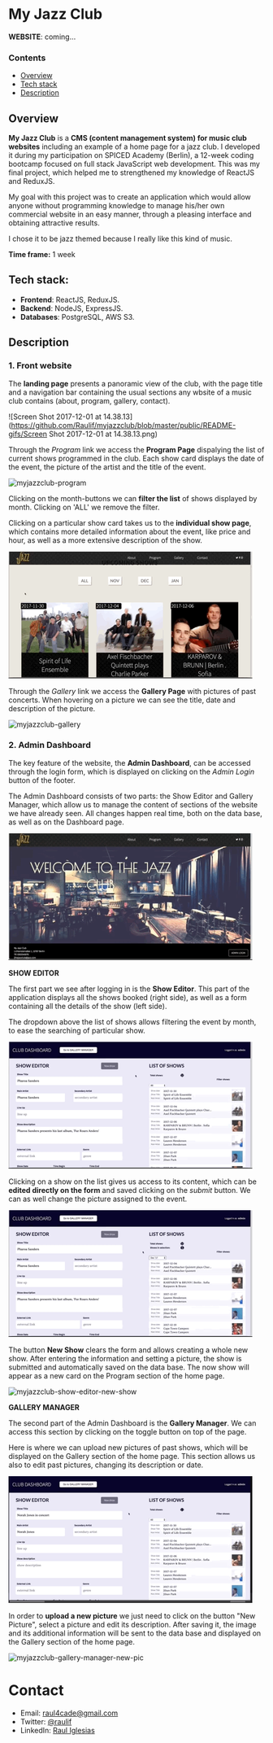 # My Jazz Club

**WEBSITE**: coming...


### Contents

* [Overview](#overview)
* [Tech stack](#tech-stack)
* [Description](#description)



## Overview

**My Jazz Club** is a **CMS (content management system) for music club websites** including an example of a home page for a jazz club. I developed it during my participation on SPICED Academy (Berlin), a 12-week coding bootcamp focused on full stack JavaScript web development. This was my final project, which helped me to strengthened my knowledge of ReactJS and ReduxJS.

My goal with this project was to create an application which would allow anyone without programming knowledge to manage his/her own commercial website in an easy manner, through a pleasing interface and obtaining attractive results.

I chose it to be jazz themed because I really like this kind of music.

**Time frame:** 1 week



## Tech stack:

- **Frontend**: ReactJS, ReduxJS.
- **Backend**: NodeJS, ExpressJS.
- **Databases**: PostgreSQL, AWS S3.



## Description



### 1. Front website

The **landing page** presents a panoramic view of the club, with the page title and a navigation bar containing the usual sections any wbsite of a music club contains (about, program, gallery, contact).

![Screen Shot 2017-12-01 at 14.38.13](https://github.com/Raulif/myjazzclub/blob/master/public/README-gifs/Screen Shot 2017-12-01 at 14.38.13.png)



Through the *Program* link we access the **Program Page** dispalying the list of current shows programmed in the club. Each show card displays the date of the event, the picture of the artist and the title of the event.

![myjazzclub-program](https://github.com/Raulif/myjazzclub/blob/master/public/README-gifs/myjazzclub-program.gif)



Clicking on the month-buttons we can **filter the list** of shows displayed by month. Clicking on 'ALL' we remove the filter.



Clicking on a particular show card takes us to the **individual show page**, which contains more detailed information about the event, like price and hour, as well as a more extensive description of the show.

![myjazzclub-show-view](https://github.com/Raulif/myjazzclub/blob/master/public/README-gifs/myjazzclub-show-view.gif)



Through the *Gallery* link we access the **Gallery Page** with pictures of past concerts. When hovering on a picture we can see the title, date and description of the picture.

![myjazzclub-gallery](/Users/rauliglesias/Documents/Dev/myjazzclub/public/README-gifs/myjazzclub-gallery.gif)



### 2. Admin Dashboard

The key feature of the website, the **Admin Dashboard**, can be accessed through the login form, which is displayed on clicking on the *Admin Login* button of the footer.

The Admin Dashboard consists of two parts: the Show Editor and Gallery Manager, which allow us to manage the content of sections of the website we have already seen. All changes happen real time, both on the data base, as well as on the Dashboard page.

![myjazzclub-login](https://github.com/Raulif/myjazzclub/blob/master/public/README-gifs/myjazzclub-login.gif)



**SHOW EDITOR**

The first part we see after logging in is the **Show Editor**. This part of the application displays all the shows booked (right side), as well as a form containing all the details of the show (left side).

The dropdown above the list of shows allows filtering the event by month, to ease the searching of particular show.

![myjazzclub-show-editor-overview](https://github.com/Raulif/myjazzclub/blob/master/public/README-gifs/myjazzclub-show-editor-overview.gif)



Clicking on a show on the list gives us access to its content, which can be **edited directly on the form** and saved clicking on the *submit* button. We can as well change the picture assigned to the event.

![myjazzclub-show-editor-edit-show](https://github.com/Raulif/myjazzclub/blob/master/public/README-gifs/myjazzclub-show-editor-edit-show.gif)



The button **New Show** clears the form and allows creating a whole new show. After entering the information and setting a picture, the show is submitted and automatically saved on the data base. The now show will appear as a new card on the Program section of the home page.

![myjazzclub-show-editor-new-show](https://github.com/Raulif/myjazzclub/blob/master/public/README-gifs/myjazzclub-show-editor-new-show.gif)



**GALLERY MANAGER**

The second part of the Admin Dashboard is the **Gallery Manager**. We can access this section by clicking on the toggle button on top of the page.

Here is where we can upload new pictures of past shows, which will be displayed on the Gallery section of the home page. This section allows us also to edit past pictures, changing its description or date.

![myjazzclub-gallery-manager-overview](https://github.com/Raulif/myjazzclub/blob/master/public/README-gifs/myjazzclub-gallery-manager-overview.gif)



In order to **upload a new picture** we just need to click on the button "New Picture", select a picture and edit its description. After saving it, the image and its additional information will be sent to the data base and displayed on the Gallery section of the home page.

![myjazzclub-gallery-manager-new-pic](https://github.com/Raulif/myjazzclub/blob/master/public/README-gifs/myjazzclub-gallery-manager-new-pic.gif)

# Contact

- Email: raul4cade@gmail.com
- Twitter: [@raulif](#https://twitter.com/raulif)
- LinkedIn: [Raul Iglesias](#https://www.linkedin.com/in/raul-iglesias-fourcade/)
